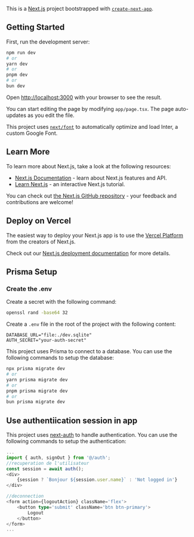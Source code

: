 This is a [Next.js](https://nextjs.org/) project bootstrapped with [`create-next-app`](https://github.com/vercel/next.js/tree/canary/packages/create-next-app).

## Getting Started

First, run the development server:

```bash
npm run dev
# or
yarn dev
# or
pnpm dev
# or
bun dev
```

Open [http://localhost:3000](http://localhost:3000) with your browser to see the result.

You can start editing the page by modifying `app/page.tsx`. The page auto-updates as you edit the file.

This project uses [`next/font`](https://nextjs.org/docs/basic-features/font-optimization) to automatically optimize and load Inter, a custom Google Font.

## Learn More

To learn more about Next.js, take a look at the following resources:

- [Next.js Documentation](https://nextjs.org/docs) - learn about Next.js features and API.
- [Learn Next.js](https://nextjs.org/learn) - an interactive Next.js tutorial.

You can check out [the Next.js GitHub repository](https://github.com/vercel/next.js/) - your feedback and contributions are welcome!

## Deploy on Vercel

The easiest way to deploy your Next.js app is to use the [Vercel Platform](https://vercel.com/new?utm_medium=default-template&filter=next.js&utm_source=create-next-app&utm_campaign=create-next-app-readme) from the creators of Next.js.

Check out our [Next.js deployment documentation](https://nextjs.org/docs/deployment) for more details.

## Prisma Setup

### Create the .env

Create a secret with the following command:

```bash
openssl rand -base64 32
```

Create a `.env` file in the root of the project with the following content:

```env
DATABASE_URL="file:./dev.sqlite"
AUTH_SECRET="your-auth-secret"
```

This project uses Prisma to connect to a database. You can use the following commands to setup the database:


```bash
npx prisma migrate dev
# or
yarn prisma migrate dev
# or
pnpm prisma migrate dev
# or    
bun prisma migrate dev
```

## Use authentiication session in app

This project uses [next-auth](https://next-auth.js.org/) to handle authentication. You can use the following commands to setup the authentication:

```typescript jsx
...
import { auth, signOut } from '@/auth';
//recuperation de l'utilisateur
const session = await auth();
<div>
    {session ? `Bonjour ${session.user.name}` : 'Not logged in'}
</div>

//deconnection
<form action={logoutAction} className='flex'>
    <button type='submit' className='btn btn-primary'>
        Logout
    </button>
</form>
...
```